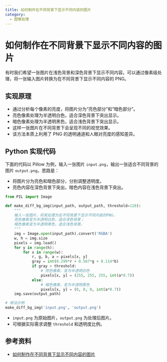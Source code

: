 ```yaml
---
title: 如何制作在不同背景下显示不同内容的图片
category:
  - 图像处理
---
```


# 如何制作在不同背景下显示不同内容的图片

有时我们希望一张图片在浅色背景和深色背景下显示不同内容。可以通过像素级处理，将一张输入图片转换为在不同背景下显示不同内容的 PNG。

## 实现原理
- 通过分析每个像素的亮度，将图片分为“亮色部分”和“暗色部分”。
- 亮色像素处理为半透明白色，适合深色背景下突出显示。
- 暗色像素处理为半透明黑色，适合浅色背景下突出显示。
- 这样一张图片在不同背景下会呈现不同的视觉效果。
- 该方法本质上利用了 PNG 的透明通道和人眼对亮度的感知差异。

## Python 实现代码

下面的代码以 Pillow 为例，输入一张图片 `input.png`，输出一张适合不同背景的图片 `output.png`。思路是：
- 将图片分为亮色和暗色部分，分别调整透明度。
- 亮色内容在深色背景下突出，暗色内容在浅色背景下突出。

```python
from PIL import Image

def make_diff_bg_img(input_path, output_path, threshold=128):
    """
    输入一张图片，将其处理为在不同背景下显示不同内容的PNG。
    亮色像素变为半透明白色，适合深色背景；
    暗色像素变为半透明黑色，适合浅色背景。
    """
    img = Image.open(input_path).convert('RGBA')
    w, h = img.size
    pixels = img.load()
    for y in range(h):
        for x in range(w):
            r, g, b, a = pixels[x, y]
            gray = int(0.299*r + 0.587*g + 0.114*b)
            if gray > threshold:
                # 亮色像素，变为半透明白色
                pixels[x, y] = (255, 255, 255, int(a*0.7))
            else:
                # 暗色像素，变为半透明黑色
                pixels[x, y] = (0, 0, 0, int(a*0.7))
    img.save(output_path)

# 用法示例
make_diff_bg_img('input.png', 'output.png')
```

- `input.png` 为原始图片，`output.png` 为处理后图片。
- 可根据实际需求调整 `threshold` 和透明度比例。

## 参考资料
- [如何制作在不同背景下显示不同内容的图片](https://vircloud.net/media/py-pic.html)

